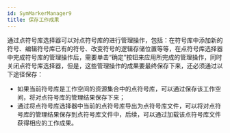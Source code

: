 ```yaml
---
id: SymMarkerManager9
title: 保存工作成果
---
```

通过点符号库选择器可以对点符号库的进行管理操作，包括：在符号库中添加新的符号、编辑符号库已有的符号、改变符号的逻辑存储位置等等，在点符号库选择器中完成符号库的管理操作后，需要单击“确定”按钮来应用所完成的管理操作，同时关闭点符号库选择器，但是，这些管理操作的成果要最终保存下来，还必须通过以下途径保存：

* 如果当前符号库是工作空间的资源集合中的点符号库，可以通过保存该工作空间，将对点符号库的管理结果保存下来；
* 通过将点符号库选择器中当前的点符号库导出为点符号库文件，可以将对点符号库的管理结果保存到点符号库文件中，后续，可以通过加载该点符号库文件获得相应的工作成果。

